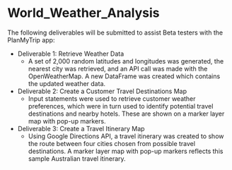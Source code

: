 # World_Weather_Analysis
The following deliverables will be submitted to assist Beta testers with the PlanMyTrip app:

 - Deliverable 1: Retrieve Weather Data
    -  A set of 2,000 random latitudes and longitudes was generated, the nearest city was retrieved, and an API call was made with the OpenWeatherMap.  A new DataFrame was created which contains the updated weather data.
 - Deliverable 2: Create a Customer Travel Destinations Map
   -  Input statements were used to retrieve customer weather preferences, which were in turn used to identify potential travel destinations and nearby hotels. These are shown on a marker layer map with pop-up markers.
 - Deliverable 3: Create a Travel Itinerary Map
   -  Using Google Directions API, a travel itinerary was created to show the route between four cities chosen from possible travel destinations.  A marker layer map with pop-up markers reflects this sample Australian travel itinerary. 

